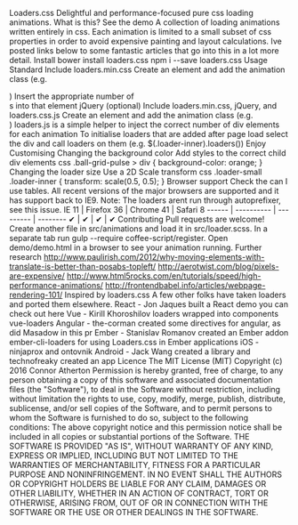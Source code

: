 Loaders.css Delightful and performance-focused pure css loading animations. What is this? See the demo A collection of loading animations written entirely in css. Each animation is limited to a small subset of css properties in order to avoid expensive painting and layout calculations. Ive posted links below to some fantastic articles that go into this in a lot more detail. Install bower install loaders.css npm i --save loaders.css Usage Standard Include loaders.min.css Create an element and add the animation class (e.g. <div class="loader-inner ball-pulse"></div>) Insert the appropriate number of <div>s into that element jQuery (optional) Include loaders.min.css, jQuery, and loaders.css.js Create an element and add the animation class (e.g. <div class="loader-inner ball-pulse"></div>) loaders.js is a simple helper to inject the correct number of div elements for each animation To initialise loaders that are added after page load select the div and call loaders on them (e.g. $(.loader-inner).loaders()) Enjoy Customising Changing the background color Add styles to the correct child div elements css .ball-grid-pulse > div { background-color: orange; } Changing the loader size Use a 2D Scale transform css .loader-small .loader-inner { transform: scale(0.5, 0.5); } Browser support Check the can I use tables. All recent versions of the major browsers are supported and it has support back to IE9. Note: The loaders arent run through autoprefixer, see this issue. IE 11 | Firefox 36 | Chrome 41 | Safari 8 ------ | ---------- | --------- | -------- ✔ | ✔ | ✔ | ✔ Contributing Pull requests are welcome! Create another file in src/animations and load it in src/loader.scss. In a separate tab run gulp --require coffee-script/register. Open demo/demo.html in a browser to see your animation running. Further research http://www.paulirish.com/2012/why-moving-elements-with-translate-is-better-than-posabs-topleft/ http://aerotwist.com/blog/pixels-are-expensive/ http://www.html5rocks.com/en/tutorials/speed/high-performance-animations/ http://frontendbabel.info/articles/webpage-rendering-101/ Inspired by loaders.css A few other folks have taken loaders and ported them elsewhere. React - Jon Jaques built a React demo you can check out here Vue - Kirill Khoroshilov loaders wrapped into components vue-loaders Angular - the-corman created some directives for angular, as did Masadow in this pr Ember - Stanislav Romanov created an Ember addon ember-cli-loaders for using Loaders.css in Ember applications iOS - ninjaprox and ontovnik Android - Jack Wang created a library and technofreaky created an app Licence The MIT License (MIT) Copyright (c) 2016 Connor Atherton Permission is hereby granted, free of charge, to any person obtaining a copy of this software and associated documentation files (the "Software"), to deal in the Software without restriction, including without limitation the rights to use, copy, modify, merge, publish, distribute, sublicense, and/or sell copies of the Software, and to permit persons to whom the Software is furnished to do so, subject to the following conditions: The above copyright notice and this permission notice shall be included in all copies or substantial portions of the Software. THE SOFTWARE IS PROVIDED "AS IS", WITHOUT WARRANTY OF ANY KIND, EXPRESS OR IMPLIED, INCLUDING BUT NOT LIMITED TO THE WARRANTIES OF MERCHANTABILITY, FITNESS FOR A PARTICULAR PURPOSE AND NONINFRINGEMENT. IN NO EVENT SHALL THE AUTHORS OR COPYRIGHT HOLDERS BE LIABLE FOR ANY CLAIM, DAMAGES OR OTHER LIABILITY, WHETHER IN AN ACTION OF CONTRACT, TORT OR OTHERWISE, ARISING FROM, OUT OF OR IN CONNECTION WITH THE SOFTWARE OR THE USE OR OTHER DEALINGS IN THE SOFTWARE.